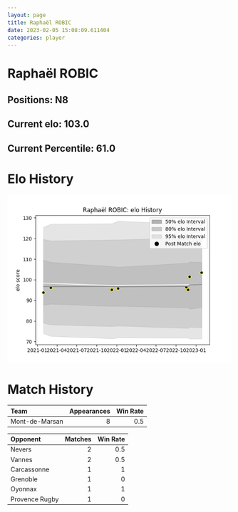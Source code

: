 ```yaml
---  
layout: page  
title: Raphaël ROBIC  
date: 2023-02-05 15:08:09.611404  
categories: player  
---
```

# Raphaël ROBIC

## Positions: N8

## Current elo: 103.0

## Current Percentile: 61.0

# Elo History


![elo history](history_RaphaëlROBIC.png)
# Match History


| Team           |   Appearances |   Win Rate |
|:---------------|--------------:|-----------:|
| Mont-de-Marsan |             8 |        0.5 |

| Opponent       |   Matches |   Win Rate |
|:---------------|----------:|-----------:|
| Nevers         |         2 |        0.5 |
| Vannes         |         2 |        0.5 |
| Carcassonne    |         1 |        1   |
| Grenoble       |         1 |        0   |
| Oyonnax        |         1 |        1   |
| Provence Rugby |         1 |        0   |